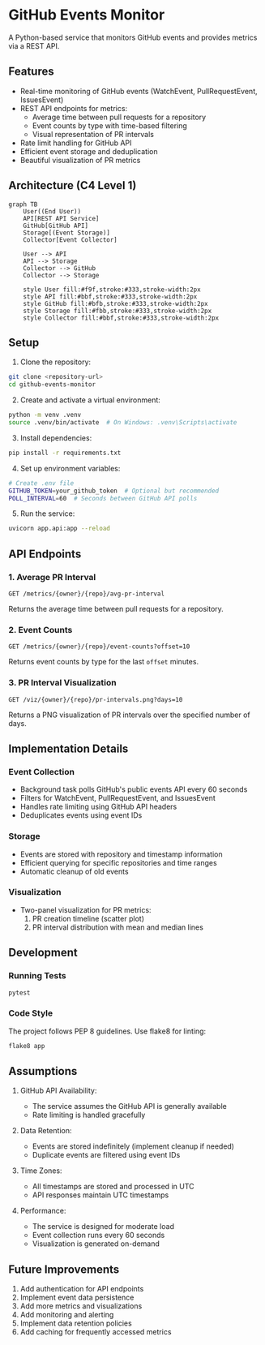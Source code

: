 # GitHub Events Monitor

A Python-based service that monitors GitHub events and provides metrics via a REST API.

## Features

- Real-time monitoring of GitHub events (WatchEvent, PullRequestEvent, IssuesEvent)
- REST API endpoints for metrics:
  - Average time between pull requests for a repository
  - Event counts by type with time-based filtering
  - Visual representation of PR intervals
- Rate limit handling for GitHub API
- Efficient event storage and deduplication
- Beautiful visualization of PR metrics

## Architecture (C4 Level 1)

```mermaid
graph TB
    User((End User))
    API[REST API Service]
    GitHub[GitHub API]
    Storage[(Event Storage)]
    Collector[Event Collector]
    
    User --> API
    API --> Storage
    Collector --> GitHub
    Collector --> Storage
    
    style User fill:#f9f,stroke:#333,stroke-width:2px
    style API fill:#bbf,stroke:#333,stroke-width:2px
    style GitHub fill:#bfb,stroke:#333,stroke-width:2px
    style Storage fill:#fbb,stroke:#333,stroke-width:2px
    style Collector fill:#bbf,stroke:#333,stroke-width:2px
```

## Setup

1. Clone the repository:
```bash
git clone <repository-url>
cd github-events-monitor
```

2. Create and activate a virtual environment:
```bash
python -m venv .venv
source .venv/bin/activate  # On Windows: .venv\Scripts\activate
```

3. Install dependencies:
```bash
pip install -r requirements.txt
```

4. Set up environment variables:
```bash
# Create .env file
GITHUB_TOKEN=your_github_token  # Optional but recommended
POLL_INTERVAL=60  # Seconds between GitHub API polls
```

5. Run the service:
```bash
uvicorn app.api:app --reload
```

## API Endpoints

### 1. Average PR Interval
```
GET /metrics/{owner}/{repo}/avg-pr-interval
```
Returns the average time between pull requests for a repository.

### 2. Event Counts
```
GET /metrics/{owner}/{repo}/event-counts?offset=10
```
Returns event counts by type for the last `offset` minutes.

### 3. PR Interval Visualization
```
GET /viz/{owner}/{repo}/pr-intervals.png?days=10
```
Returns a PNG visualization of PR intervals over the specified number of days.

## Implementation Details

### Event Collection
- Background task polls GitHub's public events API every 60 seconds
- Filters for WatchEvent, PullRequestEvent, and IssuesEvent
- Handles rate limiting using GitHub API headers
- Deduplicates events using event IDs

### Storage
- Events are stored with repository and timestamp information
- Efficient querying for specific repositories and time ranges
- Automatic cleanup of old events

### Visualization
- Two-panel visualization for PR metrics:
  1. PR creation timeline (scatter plot)
  2. PR interval distribution with mean and median lines

## Development

### Running Tests
```bash
pytest
```

### Code Style
The project follows PEP 8 guidelines. Use flake8 for linting:
```bash
flake8 app
```

## Assumptions

1. GitHub API Availability:
   - The service assumes the GitHub API is generally available
   - Rate limiting is handled gracefully

2. Data Retention:
   - Events are stored indefinitely (implement cleanup if needed)
   - Duplicate events are filtered using event IDs

3. Time Zones:
   - All timestamps are stored and processed in UTC
   - API responses maintain UTC timestamps

4. Performance:
   - The service is designed for moderate load
   - Event collection runs every 60 seconds
   - Visualization is generated on-demand

## Future Improvements

1. Add authentication for API endpoints
2. Implement event data persistence
3. Add more metrics and visualizations
4. Add monitoring and alerting
5. Implement data retention policies
6. Add caching for frequently accessed metrics